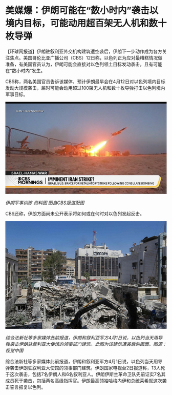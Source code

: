 # 美媒爆：伊朗可能在“数小时内”袭击以境内目标，可能动用超百架无人机和数十枚导弹

【环球网报道】伊朗驻叙利亚外交机构建筑遭空袭后，伊朗下一步动作成为各方关注焦点。美国哥伦比亚广播公司（CBS）12日称，以色列正为应对最糟糕情况做准备，有美国官员认为，伊朗可能会直接对以色列领土目标发动袭击，且有可能在“数小时内”发生。

CBS称，两名美国官员告诉该媒体，预计伊朗最早会在4月12日对以色列境内目标发动大规模袭击，届时可能会动用超过100架无人机和数十枚导弹打击以色列境内军事目标。

![ad71950e79d02f67849783bfd2850e4b.jpg](https://raw.githubusercontent.com/qqhsx/qqnews_image/main/2024/04/12/美媒爆：伊朗可能在“数小时内”袭击以境内目标，可能动用超百架无人机和数十枚导弹/ad71950e79d02f67849783bfd2850e4b.jpg)

 _伊朗军事训练 资料图 图自CBS报道配图_

CBS还称，伊朗方面尚未公开表示将如何或在何时对以色列发起反击。

![285ba4a1cd50060e8d5776ec99961d14.jpg](https://raw.githubusercontent.com/qqhsx/qqnews_image/main/2024/04/12/美媒爆：伊朗可能在“数小时内”袭击以境内目标，可能动用超百架无人机和数十枚导弹/285ba4a1cd50060e8d5776ec99961d14.jpg)

_综合法新社等多家媒体此前报道，伊朗和叙利亚军方4月1日说，以色列当天用导弹袭击伊朗驻叙利亚大使馆的领事部门建筑。此图为该建筑遭袭后的画面。图源：视觉中国_

综合法新社等多家媒体此前报道，伊朗和叙利亚军方4月1日说，以色列当天用导弹袭击伊朗驻叙利亚大使馆的领事部门建筑。伊朗国家电视台2日报道称，13人死于这次袭击，包括7名伊朗人和6名叙利亚人。伊朗伊斯兰革命卫队先前证实7名其成员死于袭击，包括两名高级指挥官。伊朗最高领袖哈梅内伊和总统莱希就这次袭击誓言报复以色列。

